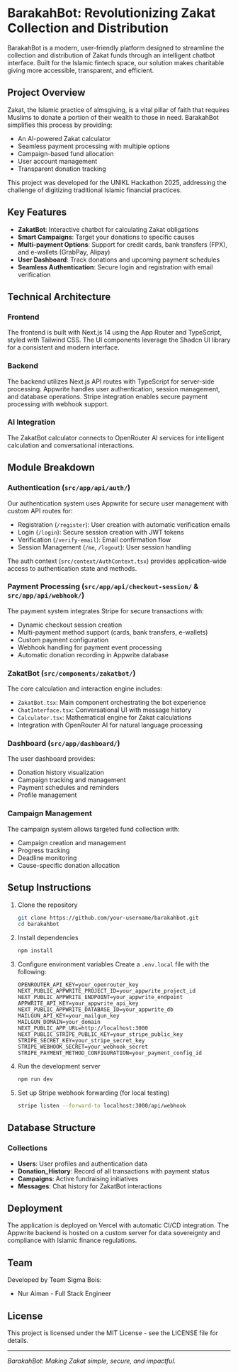 # BarakahBot: Revolutionizing Zakat Collection and Distribution

BarakahBot is a modern, user-friendly platform designed to streamline the collection and distribution of Zakat funds through an intelligent chatbot interface. Built for the Islamic fintech space, our solution makes charitable giving more accessible, transparent, and efficient.

## Project Overview

Zakat, the Islamic practice of almsgiving, is a vital pillar of faith that requires Muslims to donate a portion of their wealth to those in need. BarakahBot simplifies this process by providing:

- An AI-powered Zakat calculator
- Seamless payment processing with multiple options
- Campaign-based fund allocation
- User account management
- Transparent donation tracking

This project was developed for the UNIKL Hackathon 2025, addressing the challenge of digitizing traditional Islamic financial practices.

## Key Features

- **ZakatBot**: Interactive chatbot for calculating Zakat obligations
- **Smart Campaigns**: Target your donations to specific causes
- **Multi-payment Options**: Support for credit cards, bank transfers (FPX), and e-wallets (GrabPay, Alipay)
- **User Dashboard**: Track donations and upcoming payment schedules
- **Seamless Authentication**: Secure login and registration with email verification

## Technical Architecture

### Frontend

The frontend is built with Next.js 14 using the App Router and TypeScript, styled with Tailwind CSS. The UI components leverage the Shadcn UI library for a consistent and modern interface.

### Backend

The backend utilizes Next.js API routes with TypeScript for server-side processing. Appwrite handles user authentication, session management, and database operations. Stripe integration enables secure payment processing with webhook support.

### AI Integration

The ZakatBot calculator connects to OpenRouter AI services for intelligent calculation and conversational interactions.

## Module Breakdown

### Authentication (`src/app/api/auth/`)

Our authentication system uses Appwrite for secure user management with custom API routes for:

- Registration (`/register`): User creation with automatic verification emails
- Login (`/login`): Secure session creation with JWT tokens
- Verification (`/verify-email`): Email confirmation flow
- Session Management (`/me`, `/logout`): User session handling

The auth context (`src/context/AuthContext.tsx`) provides application-wide access to authentication state and methods.

### Payment Processing (`src/app/api/checkout-session/` & `src/app/api/webhook/`)

The payment system integrates Stripe for secure transactions with:

- Dynamic checkout session creation
- Multi-payment method support (cards, bank transfers, e-wallets)
- Custom payment configuration
- Webhook handling for payment event processing
- Automatic donation recording in Appwrite database

### ZakatBot (`src/components/zakatbot/`)

The core calculation and interaction engine includes:

- `ZakatBot.tsx`: Main component orchestrating the bot experience
- `ChatInterface.tsx`: Conversational UI with message history
- `Calculator.tsx`: Mathematical engine for Zakat calculations
- Integration with OpenRouter AI for natural language processing

### Dashboard (`src/app/dashboard/`)

The user dashboard provides:

- Donation history visualization
- Campaign tracking and management
- Payment schedules and reminders
- Profile management

### Campaign Management

The campaign system allows targeted fund collection with:

- Campaign creation and management
- Progress tracking
- Deadline monitoring
- Cause-specific donation allocation

## Setup Instructions

1. Clone the repository
   ```bash
   git clone https://github.com/your-username/barakahbot.git
   cd barakahbot
   ```

2. Install dependencies
   ```bash
   npm install
   ```

3. Configure environment variables
   Create a `.env.local` file with the following:
   ```
   OPENROUTER_API_KEY=your_openrouter_key
   NEXT_PUBLIC_APPWRITE_PROJECT_ID=your_appwrite_project_id
   NEXT_PUBLIC_APPWRITE_ENDPOINT=your_appwrite_endpoint
   APPWRITE_API_KEY=your_appwrite_api_key
   NEXT_PUBLIC_APPWRITE_DATABASE_ID=your_appwrite_db
   MAILGUN_API_KEY=your_mailgun_key
   MAILGUN_DOMAIN=your_domain
   NEXT_PUBLIC_APP_URL=http://localhost:3000
   NEXT_PUBLIC_STRIPE_PUBLIC_KEY=your_stripe_public_key
   STRIPE_SECRET_KEY=your_stripe_secret_key
   STRIPE_WEBHOOK_SECRET=your_webhook_secret
   STRIPE_PAYMENT_METHOD_CONFIGURATION=your_payment_config_id
   ```

4. Run the development server
   ```bash
   npm run dev
   ```

5. Set up Stripe webhook forwarding (for local testing)
   ```bash
   stripe listen --forward-to localhost:3000/api/webhook
   ```

## Database Structure

### Collections

- **Users**: User profiles and authentication data
- **Donation_History**: Record of all transactions with payment status
- **Campaigns**: Active fundraising initiatives
- **Messages**: Chat history for ZakatBot interactions

## Deployment

The application is deployed on Vercel with automatic CI/CD integration. The Appwrite backend is hosted on a custom server for data sovereignty and compliance with Islamic finance regulations.

## Team

Developed by Team Sigma Bois:
- Nur Aiman - Full Stack Engineer

## License

This project is licensed under the MIT License - see the LICENSE file for details.

---

*BarakahBot: Making Zakat simple, secure, and impactful.*